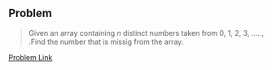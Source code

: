 
## Problem

> Given an array containing *n* distinct numbers taken from 0, 1, 2, 3, ....., .Find the  number that is missig from the array.

[Problem Link](https://leetcode.com/problems/missing-number/ "LeetCode")